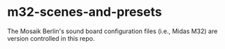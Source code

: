 # m32-scenes-and-presets
The Mosaik Berlin's sound board configuration files (i.e., Midas M32) are version controlled in this repo.
